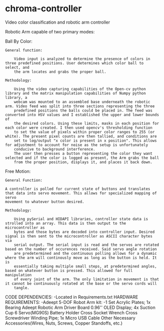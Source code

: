 # chroma-controller
Video color classification and robotic arm controller


Robotic Arm  capable of two primary modes:

Ball By Color:

    General function:

        Video input is analyzed to determine the presence of colors in three predefined positions. User determines which color ball to select, and 
        the arm locates and grabs the proper ball.

    Methodology:

        Using the video capturing capabilities of the Open-cv python library and the matrix manipulation capabilities of Numpy python library, a
        webcam was mounted to an assembled base underneath the robotic arm. Video feed was split into three sections representing the three 
        predefined positions the balls could be placed in. The feed was converted into HSV values and I established the upper and lower bounds of
        the desired colors. Using these limits, masks in each position for each color were created. I then used opencv's thresholding function
        to set the value of pixels within proper color ranges to 255 (or white). The present pixel counts are then tallied, and conditions are 
        set to log/output "x color is present in x position". This allows for adjustment to account for noise as the setup is unfortunately
        conducive to background interference.
        The user then presses a button representing the color they want selected and if the color is logged as present, the Arm grabs the ball 
        from the proper position, displays it, and places it back down.


Free Motion:

    General Function:

    A controller is polled for current state of buttons and translates that data into servo movement. This allows for specialized mapping of servo
    movement to whatever button desired.

    Methodology:

        Using pySerial and HIDAPI libraries, controller state data is strolled into an array. This data is then output to the microcontroller as
        bytes and those bytes are decoded into controller input. Desired signal is then sent to the microcontroller as ASCII character bytes via
        serial output. The serial input is read and the servos are rotated based on the number of occurences received. Said servo angle rotation 
        are predetermined and the continuous polling allows for a dynamic where the arm will continously move as long as the button is held. It is 
        essentially taking multiple small steps, at predetermined angles, based on whatever button is pressed. This allowed for full manipulation
        of every joint of the arm. The only limitation in movement is that it cannot be continuously rotated at the base or the servo cords will
        tangle. 


CODE DEPENDENCIES:
    -Located in Requirements.txt
HARDWARE REQUIREMENTS:
    -Adeept 5-DOF Robot Arm kit:
        -1 Set Acrylic Plates; 1x Bearing
        Adeept Robotic Arm Driver Board
        0.96'' OLED Display; 4x Suction Cup
        6 Servo(MG90S)
        Battery Holder
        Cross Socket Wrench
        Cross Screwdriver
        Winding Pipe; 1x Micro USB Cable
        Other Necessary Accessories(Wires, Nuts, Screws, Copper Standoffs, etc.)